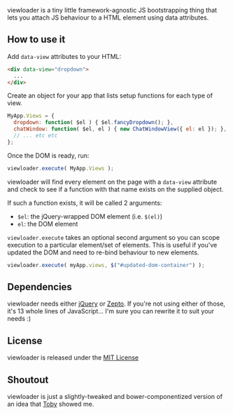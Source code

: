 viewloader is a tiny little framework-agnostic JS bootstrapping thing that lets you attach JS behaviour to a HTML element using data attributes.

## How to use it

Add `data-view` attributes to your HTML:

```html
<div data-view="dropdown">
  ...
</div>
```

Create an object for your app that lists setup functions for each type of view.

```javascript
MyApp.Views = {
  dropdown: function( $el ) { $el.fancyDropdown(); },
  chatWindow: function( $el, el ) { new ChatWindowView({ el: el }); },
  // ... etc etc
};
```

Once the DOM is ready, run:

```javascript
viewloader.execute( MyApp.Views );
```

viewloader will find every element on the page with a `data-view` attribute and check to see if a function with that name exists on the supplied object.

If such a function exists, it will be called 2 arguments:

- `$el`: the jQuery-wrapped DOM element (i.e. `$(el)`)
- `el`: the DOM element

`viewloader.execute` takes an optional second argument so you can scope execution to a particular element/set of elements. This is useful if you've updated the DOM and need to re-bind behaviour to new elements.

```javascript
viewloader.execute( myApp.views, $("#updated-dom-container") );
```

## Dependencies
viewloader needs either [jQuery](http://jquery.com/) or [Zepto](http://zeptojs.com/). If you're not using either of those, it's 13 whole lines of JavaScript... I'm sure you can rewrite it to suit your needs :)

## License
viewloader is released under the [MIT License](http://ben.mit-license.org/)

## Shoutout
viewloader is just a slightly-tweaked and bower-componentized version of an idea that [Toby](https://github.com/tobico) showed me.
